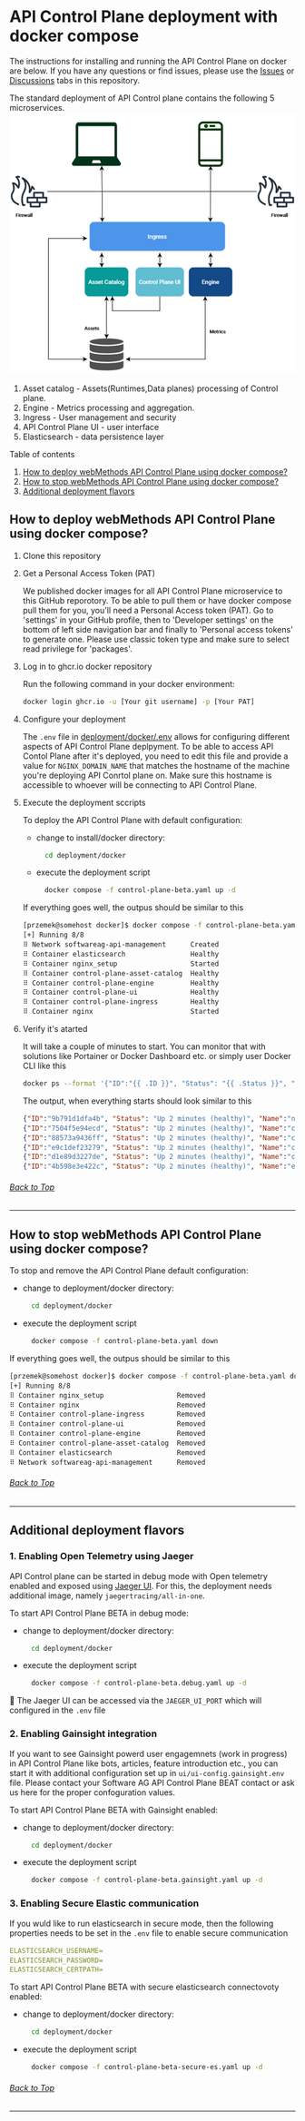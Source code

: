 # API Control Plane deployment with docker compose

The instructions for installing and running the API Control Plane on docker are below.
If you have any questions or find issues, please use the [Issues](https://github.com/SoftwareAG/webmethods-api-control-plane/issues) or [Discussions](https://github.com/SoftwareAG/webmethods-api-control-plane/discussions) tabs in this repository.

The standard deployment of API Control plane contains the following 5 microservices.
![img.png](../attachments/img.png)

1. Asset catalog - Assets(Runtimes,Data planes) processing of Control plane.
2. Engine - Metrics processing and aggregation.
3. Ingress - User management and security
4. API Control Plane UI - user interface
5. Elasticsearch - data persistence layer

Table of contents

1. [How to deploy webMethods API Control Plane using docker compose?](#how-to-deploy-webmethods-api-control-plane-using-docker-compose)
2. [How to stop webMethods API Control Plane using docker compose?](#how-to-stop-webmethods-api-control-plane-using-docker-compose)
3. [Additional deployment flavors](#additional-deployment-flavors)

## How to deploy webMethods API Control Plane using docker compose?

1. Clone this repository
2. Get a Personal Access Token (PAT)

    We published docker images for all API Control Plane microservice to this GitHub reporotory. To be able to pull them or have docker compose pull them for you, you'll need a Personal Access token (PAT). Go to 'settings' in your GitHub profile, then to 'Developer settings' on the bottom of left side navigation bar and finally to 'Personal access tokens' to generate one. Please use classic token type and make sure to select read privilege for 'packages'.

3. Log in to ghcr.io docker repository

    Run the following command in your docker environment:

    ```bash
    docker login ghcr.io -u [Your git username] -p [Your PAT]
    ```

4. Configure your deployment

    The `.env` file in [deployment/docker/.env](deployment/docker/.env) allows for configuring different aspects of API Control Plane deplpyment. To be able to access API Contol Plane after it's deployed, you need to edit this file and provide a value for `NGINX_DOMAIN_NAME` that matches the hostname of the machine you're deploying API Conrtol plane on. Make sure this hostname is accessible to whoever will be connecting to API Control Plane.

5. Execute the deployment sccripts

    To deploy the API Control Plane with default configuration:

    - change to install/docker directory:

        ```bash
          cd deployment/docker
        ```

    - execute the deployment script

        ```bash
          docker compose -f control-plane-beta.yaml up -d
        ```

    If everything goes well, the outpus should be similar to this

    ```bash
    [przemek@somehost docker]$ docker compose -f control-plane-beta.yaml up -d
    [+] Running 8/8
    ⠿ Network softwareag-api-management      Created                         0.2s
    ⠿ Container elasticsearch                Healthy                        22.6s
    ⠿ Container nginx_setup                  Started                         1.5s
    ⠿ Container control-plane-asset-catalog  Healthy                        88.6s
    ⠿ Container control-plane-engine         Healthy                        88.6s
    ⠿ Container control-plane-ui             Healthy                       119.1s
    ⠿ Container control-plane-ingress        Healthy                       150.5s
    ⠿ Container nginx                        Started                       151.2s
    ```

6. Verify it's atarted

    It will take a couple of minutes to start. You can monitor that with solutions like Portainer or Docker Dashboard etc. or simply user Docker CLI like this

    ```bash
    docker ps --format '{"ID":"{{ .ID }}", "Status": "{{ .Status }}", "Name":"{{ .Names }}"}'
    ```

    The output, when everything starts should look similar to this

    ```json
    {"ID":"9b791d1dfa4b", "Status": "Up 2 minutes (healthy)", "Name":"nginx"}
    {"ID":"7504f5e94ecd", "Status": "Up 2 minutes (healthy)", "Name":"control-plane-ingress"}
    {"ID":"88573a9436ff", "Status": "Up 2 minutes (healthy)", "Name":"control-plane-ui"}
    {"ID":"e9c1def23279", "Status": "Up 2 minutes (healthy)", "Name":"control-plane-engine"}
    {"ID":"d1e89d3227de", "Status": "Up 2 minutes (healthy)", "Name":"control-plane-asset-catalog"}
    {"ID":"4b598e3e422c", "Status": "Up 2 minutes (healthy)", "Name":"elasticsearch"}
    ```

###### [Back to Top](#api-control-plane-deployment-with-docker-compose)
***

## How to stop webMethods API Control Plane using docker compose?

To stop and remove the API Control Plane default configuration:

- change to deployment/docker directory:

    ```bash
      cd deployment/docker
    ```

- execute the deployment script

    ```bash
      docker compose -f control-plane-beta.yaml down
    ```

If everything goes well, the outpus should be similar to this

```bash
[przemek@somehost docker]$ docker compose -f control-plane-beta.yaml down
[+] Running 8/8
⠿ Container nginx_setup                  Removed                         0.0s
⠿ Container nginx                        Removed                         0.3s
⠿ Container control-plane-ingress        Removed                        10.3s
⠿ Container control-plane-ui             Removed                        10.4s
⠿ Container control-plane-engine         Removed                        10.3s
⠿ Container control-plane-asset-catalog  Removed                        10.3s
⠿ Container elasticsearch                Removed                         2.6s
⠿ Network softwareag-api-management      Removed                         0.3s
```

###### [Back to Top](#api-control-plane-deployment-with-docker-compose)
***

## Additional deployment flavors

### 1. Enabling Open Telemetry using Jaeger

API Control plane can be started in debug mode with Open telemetry enabled and exposed using [Jaeger UI](https://www.jaegertracing.io/). For this, the deployment needs additional image, namely `jaegertracing/all-in-one`.

To start API Control Plane BETA in debug mode:

- change to deployment/docker directory:

    ```bash
      cd deployment/docker
    ```

- execute the deployment script

    ```bash
      docker compose -f control-plane-beta.debug.yaml up -d
    ```

:wave: The Jaeger UI can be accessed via the `JAEGER_UI_PORT` which will configured in the `.env` file

### 2. Enabling Gainsight integration

If you want to see Gainsight powerd user engagemnets (work in progress) in API Control Plane like bots, articles, feature introduction etc., you can start it with additional configuration set up in `ui/ui-config.gainsight.env` file. Please contact your Software AG API Control Plane BEAT contact or ask us here for the proper confoguration values.

To start API Control Plane BETA with Gainsight enabled:

- change to deployment/docker directory:

    ```bash
      cd deployment/docker
    ```

- execute the deployment script

    ```bash
      docker compose -f control-plane-beta.gainsight.yaml up -d
    ```

### 3. Enabling Secure Elastic communication

If you wuld like to run elasticsearch in secure mode, then the following properties needs to be set in the `.env` file to enable secure communication

``` yaml
ELASTICSEARCH_USERNAME=
ELASTICSEARCH_PASSWORD=
ELASTICSEARCH_CERTPATH=
```

To start API Control Plane BETA with secure elasticsearch connectovoty enabled:

- change to deployment/docker directory:

    ```bash
      cd deployment/docker
    ```

- execute the deployment script

    ```bash
      docker compose -f control-plane-beta-secure-es.yaml up -d
    ```

###### [Back to Top](#api-control-plane-deployment-with-docker-compose)
***
